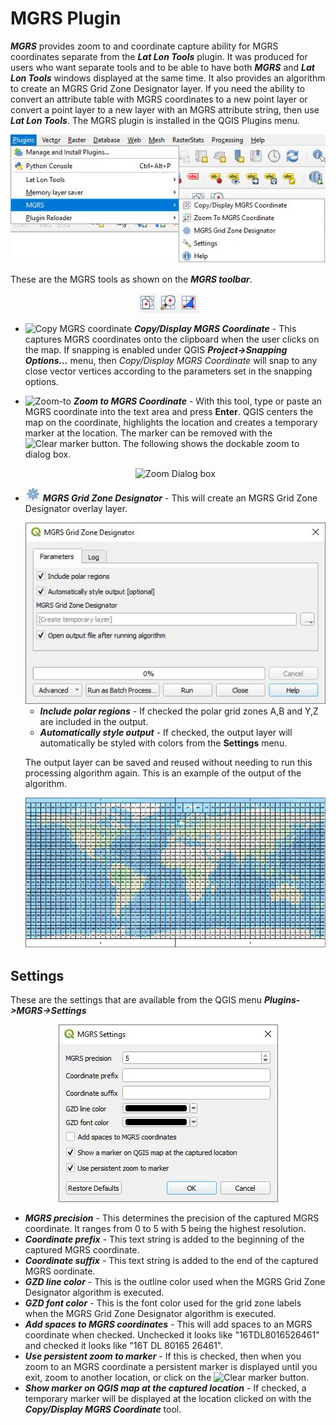# MGRS Plugin

***MGRS*** provides zoom to and coordinate capture ability for MGRS coordinates separate from the ***Lat Lon Tools*** plugin. It was produced for users who want separate tools and to be able to have both ***MGRS*** and ***Lat Lon Tools*** windows displayed at the same time. It also provides an algorithm to create an MGRS Grid Zone Designator layer. If you need the ability to convert an attribute table with MGRS coordinates to a new point layer or convert a point layer to a new layer with an MGRS attribute string, then use ***Lat Lon Tools***. The MGRS plugin is installed in the QGIS Plugins menu.

<div style="text-align:center"><img src="doc/menu.jpg" alt="MGRS menu"></div>

These are the MGRS tools as shown on the ***MGRS toolbar***. 

<div style="text-align:center"><img src="doc/toolbar.jpg" alt="MGRS toolbar"></div>

* <img src="images/copyMgrs.svg" alt="Copy MGRS coordinate"> ***Copy/Display MGRS Coordinate*** - This captures MGRS coordinates onto the clipboard when the user clicks on the map. If snapping is enabled under QGIS ***Project->Snapping Options...*** menu, then *Copy/Display MGRS Coordinate* will snap to any close vector vertices according to the parameters set in the snapping options.
  
* <img src="images/zoomToMgrs.svg" alt="Zoom-to"> ***Zoom to MGRS Coordinate*** - With this tool, type or paste an MGRS coordinate into the text area and press **Enter**. QGIS centers the map on the coordinate, highlights the location and creates a temporary marker at the location. The marker can be removed with the <img src="doc/cleartool.jpg" alt="Clear marker"> button. The following shows the dockable zoom to dialog box.

    <div style="text-align:center"><img src="doc/zoomdialog.jpg" alt="Zoom Dialog box"></div>

* <img src="doc/gzd.jpg" width="24" alt="MGRS Grid Zone Designator"> ***MGRS Grid Zone Designator*** - This will create an MGRS Grid Zone Designator overlay layer.

    <div style="text-align:center"><img src="doc/gzd_algorithm.jpg" alt="Grid Zone Designator Algorithm"></div>
    
    * ***Include polar regions*** - If checked the polar grid zones A,B and Y,Z are included in the output.
    * ***Automatically style output*** - If checked, the output layer will automatically be styled with colors from the **Settings** menu.
    
    The output layer can be saved and reused without needing to run this processing algorithm again. This is an example of the output of the algorithm.
    
    <div style="text-align:center"><img src="doc/gzd_example.jpg" alt="GZD example"></div>

## Settings

These are the settings that are available from the QGIS menu ***Plugins->MGRS->Settings***

<div style="text-align:center"><img src="doc/settings.jpg" alt="Settings"></div>

* ***MGRS precision*** - This determines the precision of the captured MGRS coordinate. It ranges from 0 to 5 with 5 being the highest resolution.
* ***Coordinate prefix*** - This text string is added to the beginning of the captured MGRS coordinate.
* ***Coordinate suffix*** - This text string is added to the end of the captured MGRS oordinate.
* ***GZD line color*** - This is the outline color used when the MGRS Grid Zone Designator algorithm is executed.
* ***GZD font color*** - This is the font color used for the grid zone labels when the MGRS Grid Zone Designator algorithm is executed.
* ***Add spaces to MGRS coordinates*** - This will add spaces to an MGRS coordinate when checked. Unchecked it looks like "16TDL8016526461" and checked it looks like "16T DL 80165 26461".
* ***Use persistent zoom to marker*** - If this is checked, then when you zoom to an MGRS coordinate a persistent marker is displayed until you exit, zoom to another location, or click on the <img src="doc/cleartool.jpg" alt="Clear marker"> button.
* ***Show marker on QGIS map at the captured location*** - If checked, a temporary marker will be displayed at the location clicked on with the ***Copy/Display MGRS Coordinate*** tool.
